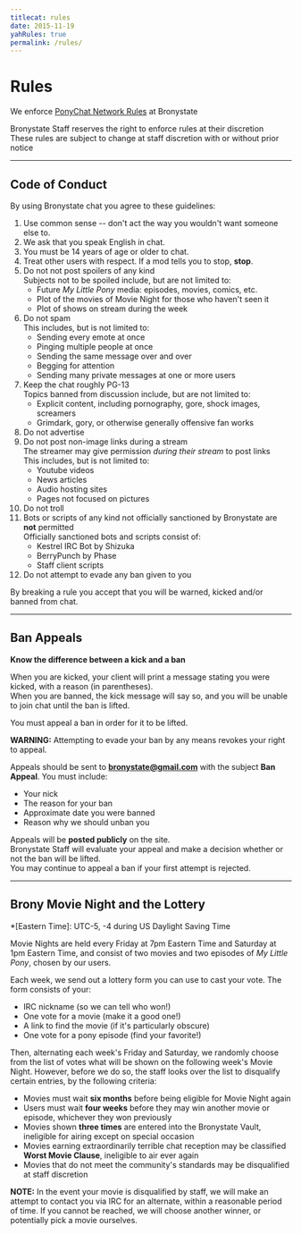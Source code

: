 ```yaml
---
titlecat: rules
date: 2015-11-19
yahRules: true
permalink: /rules/
---
```


# Rules

We enforce [PonyChat Network Rules](https://ponychat.net/network-rules/) at Bronystate

Bronystate Staff reserves the right to enforce rules at their discretion  
These rules are subject to change at staff discretion with or without prior notice

* * * * *

## Code of Conduct

By using Bronystate chat you agree to these guidelines:

 1. Use common sense -- don't act the way you wouldn't want someone else to.
 2. We ask that you speak English in chat.
 3. You must be 14 years of age or older to chat.
 4. Treat other users with respect. If a mod tells you to stop, **stop**.
 5. Do not not post spoilers of any kind  
    Subjects not to be spoiled include, but are not limited to:
    - Future *My Little Pony* media: episodes, movies, comics, etc.
    - Plot of the movies of Movie Night for those who haven't seen it
    - Plot of shows on stream during the week
 6. Do not spam  
    This includes, but is not limited to:
    - Sending every emote at once
    - Pinging multiple people at once
    - Sending the same message over and over
    - Begging for attention
    - Sending many private messages at one or more users
 7. Keep the chat roughly PG-13  
    Topics banned from discussion include, but are not limited to:
    - Explicit content, including pornography, gore, shock images, screamers
    - Grimdark, gory, or otherwise generally offensive fan works
 8. Do not advertise
 9. Do not post non-image links during a stream  
    The streamer may give permission *during their stream* to post links  
    This includes, but is not limited to:
    - Youtube videos
    - News articles
    - Audio hosting sites
    - Pages not focused on pictures
10. Do not troll
11. Bots or scripts of any kind not officially sanctioned by Bronystate are **not** permitted  
    Officially sanctioned bots and scripts consist of:
    - Kestrel IRC Bot by Shizuka
    - BerryPunch by Phase
    - Staff client scripts
12. Do not attempt to evade any ban given to you

By breaking a rule you accept that you will be warned, kicked and/or banned from chat.

* * * * *

## Ban Appeals

**Know the difference between a kick and a ban**

When you are kicked, your client will print a message stating you were kicked, with a reason (in parentheses).  
When you are banned, the kick message will say so, and you will be unable to join chat until the ban is lifted.

You must appeal a ban in order for it to be lifted.

**WARNING:** Attempting to evade your ban by any means revokes your right to appeal.

Appeals should be sent to **bronystate@gmail.com** with the subject **Ban Appeal**. You must include:

 - Your nick
 - The reason for your ban
 - Approximate date you were banned
 - Reason why we should unban you

Appeals will be **posted publicly** on the site.  
Bronystate Staff will evaluate your appeal and make a decision whether or not the ban will be lifted.  
You may continue to appeal a ban if your first attempt is rejected.

* * * * *

## Brony Movie Night and the Lottery

*[Eastern Time]: UTC-5, -4 during US Daylight Saving Time

Movie Nights are held every Friday at 7pm Eastern Time and Saturday at 1pm Eastern Time, and consist of two
movies and two episodes of *My Little Pony*, chosen by our users.

Each week, we send out a lottery form you can use to cast your vote. The form consists of your:

 - IRC nickname (so we can tell who won!)
 - One vote for a movie (make it a good one!)
 - A link to find the movie (if it's particularly obscure)
 - One vote for a pony episode (find your favorite!)

Then, alternating each week's Friday and Saturday, we randomly choose from the list of votes what will be shown
on the following week's Movie Night. However, before we do so, the staff looks over the list to disqualify
certain entries, by the following criteria:

 - Movies must wait **six months** before being eligible for Movie Night again
 - Users must wait **four weeks** before they may win another movie or episode, whichever they won previously
 - Movies shown **three times** are entered into the Bronystate Vault, ineligible for airing except on special occasion
 - Movies earning extraordinarily terrible chat reception may be classified **Worst Movie Clause**, ineligible to air ever again
 - Movies that do not meet the community's standards may be disqualified at staff discretion

**NOTE:** In the event your movie is disqualified by staff, we will make an attempt to contact you via IRC for an alternate,
within a reasonable period of time. If you cannot be reached, we will choose another winner, or potentially pick a movie ourselves.
